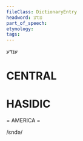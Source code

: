 ```yaml
---
fileClass: DictionaryEntry
headword: ענדע
part_of_speech: 
etymology: 
tags: 
---
```

ענדע

CENTRAL
========

HASIDIC
=======
= AMERICA = 

/ɛndə/